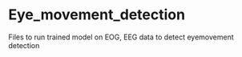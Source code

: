# Eye_movement_detection
Files to run trained model on EOG, EEG data to detect eyemovement detection
